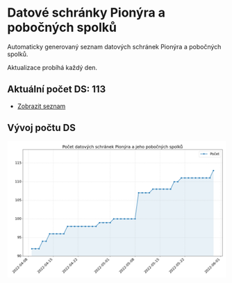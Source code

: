 # Datové schránky Pionýra a pobočných spolků

Automaticky generovaný seznam datových schránek Pionýra a pobočných spolků.

Aktualizace probíhá každý den.

## Aktuální počet DS: 113

- [Zobrazit seznam](datovky.csv)

## Vývoj počtu DS

![Vývoj počtu datových schránek](history.png)
